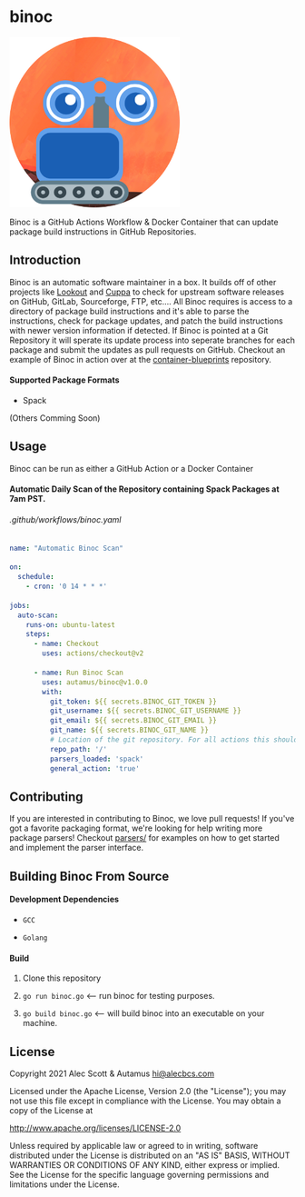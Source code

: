 # binoc
<img src="binoc.png" width="300" height="300">

Binoc is a GitHub Actions Workflow & Docker Container that can update package build instructions in GitHub Repositories.

## Introduction
Binoc is an automatic software maintainer in a box. It builds off of other projects like [Lookout](https://github.com/alecbcs/lookout) and [Cuppa](https://datadrake/cuppa) to check for upstream software releases on GitHub, GitLab, Sourceforge, FTP, etc.... All Binoc requires is access to a directory of package build instructions and it's able to parse the instructions, check for package updates, and patch the build instructions with newer version information if detected. If Binoc is pointed at a Git Repository it will sperate its update process into seperate branches for each package and submit the updates as pull requests on GitHub. Checkout an example of Binoc in action over at the [container-blueprints](https://github.com/autamus/container-blueprints/pulls) repository.

#### Supported Package Formats
- Spack

(Others Comming Soon)

## Usage
Binoc can be run as either a GitHub Action or a Docker Container

#### Automatic Daily Scan of the Repository containing Spack Packages at 7am PST.
###### .github/workflows/binoc.yaml
```yaml
name: "Automatic Binoc Scan"

on:
  schedule:
    - cron: '0 14 * * *'

jobs:
  auto-scan:
    runs-on: ubuntu-latest
    steps:
      - name: Checkout
        uses: actions/checkout@v2
        
      - name: Run Binoc Scan
        uses: autamus/binoc@v1.0.0
        with:
          git_token: ${{ secrets.BINOC_GIT_TOKEN }}
          git_username: ${{ secrets.BINOC_GIT_USERNAME }}
          git_email: ${{ secrets.BINOC_GIT_EMAIL }}
          git_name: ${{ secrets.BINOC_GIT_NAME }}
          # Location of the git repository. For all actions this should be '/'.
          repo_path: '/'
          parsers_loaded: 'spack'
          general_action: 'true'
```

## Contributing
If you are interested in contributing to Binoc, we love pull requests! If you've got a favorite packaging format, we're looking for help writing more package parsers! Checkout [parsers/](https://github.com/autamus/binoc/tree/main/parsers) for examples on how to get started and implement the parser interface.

## Building Binoc From Source
#### Development Dependencies

- `GCC`

- `Golang`

#### Build

1. Clone this repository

2. `go run binoc.go` <-- run binoc for testing purposes.

3. `go build binoc.go` <-- will build binoc into an executable on your machine.


## License

Copyright 2021 Alec Scott & Autamus <hi@alecbcs.com>

Licensed under the Apache License, Version 2.0 (the "License");
you may not use this file except in compliance with the License.
You may obtain a copy of the License at

http://www.apache.org/licenses/LICENSE-2.0

Unless required by applicable law or agreed to in writing, software
distributed under the License is distributed on an "AS IS" BASIS,
WITHOUT WARRANTIES OR CONDITIONS OF ANY KIND, either express or implied.
See the License for the specific language governing permissions and
limitations under the License.
